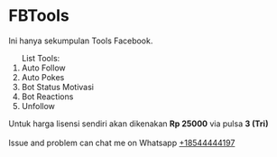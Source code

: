 # FBTools
Ini hanya sekumpulan Tools Facebook.<br>
<ol>List Tools:
  <li>Auto Follow</li>
  <li>Auto Pokes</li>
  <li>Bot Status Motivasi</li>
  <li>Bot Reactions</li>
  <li>Unfollow</li>
</ol>

Untuk harga lisensi sendiri akan dikenakan <strong>Rp 25000</strong> via pulsa <strong>3 (Tri)</strong><br>
<br>
Issue and problem can chat me on Whatsapp <a href="https://wa.me/18544444197">+18544444197</a>

